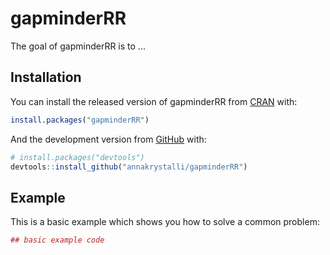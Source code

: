 # gapminderRR

The goal of gapminderRR is to ...

## Installation

You can install the released version of gapminderRR from [CRAN](https://CRAN.R-project.org) with:

``` r
install.packages("gapminderRR")
```

And the development version from [GitHub](https://github.com/) with:

``` r
# install.packages("devtools")
devtools::install_github("annakrystalli/gapminderRR")
```
## Example

This is a basic example which shows you how to solve a common problem:

``` r
## basic example code
```

